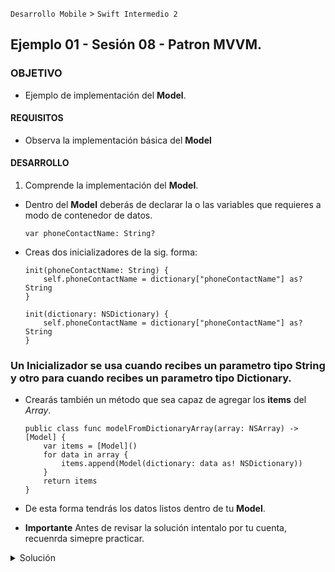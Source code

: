 `Desarrollo Mobile` > `Swift Intermedio 2`

## Ejemplo 01 - Sesión 08 - Patron MVVM.

### OBJETIVO

- Ejemplo de implementación del **Model**.

#### REQUISITOS

* Observa la implementación básica del **Model**

#### DESARROLLO

1. Comprende la implementación del **Model**.

* Dentro del **Model** deberás de declarar la o las variables que requieres a modo de contenedor de datos.

	```
	var phoneContactName: String?
	```

* Creas dos inicializadores de la sig. forma:

	```
	init(phoneContactName: String) {
		self.phoneContactName = dictionary["phoneContactName"] as? String
	}

	init(dictionary: NSDictionary) {
        self.phoneContactName = dictionary["phoneContactName"] as? String
    }
	```
### Un Inicializador se usa cuando recibes un parametro tipo **String** y otro para cuando recibes un parametro tipo **Dictionary**.

* Crearás también un método que sea capaz de agregar los **items** del _Array_.

	```
	public class func modelFromDictionaryArray(array: NSArray) -> [Model] {
        var items = [Model]()
        for data in array {
            items.append(Model(dictionary: data as! NSDictionary))
        }
        return items
    }
	```
* De esta forma tendrás los datos listos dentro de tu **Model**.

* **Importante** Antes de revisar la solución intentalo por tu cuenta, recuenrda simepre practicar.

<details>
 <summary>Solución</summary>
 	La implementación de tu **Model** deberá de verse de la sig. manera:
	
  ![](0.png)
</details> 

